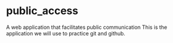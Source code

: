 # public_access
 A web application that facilitates public communication 
This is the application we will use to practice git and github. 